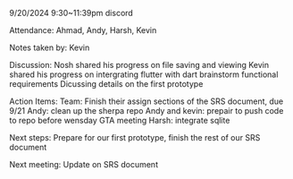 9/20/2024 9:30~11:39pm discord

Attendance: Ahmad, Andy, Harsh, Kevin

Notes taken by: Kevin

Discussion:
Nosh shared his progress on file saving and viewing
Kevin shared his progress on intergrating flutter with dart
brainstorm functional requirements
Dicussing details on the first prototype

Action Items:
Team: Finish their assign sections of the SRS document, due 9/21
Andy: clean up the sherpa repo
Andy and kevin: prepair to push code to repo before wensday GTA meeting
Harsh: integrate sqlite

Next steps:
Prepare for our first prototype, finish the rest of our SRS document

Next meeting:
Update on SRS document
